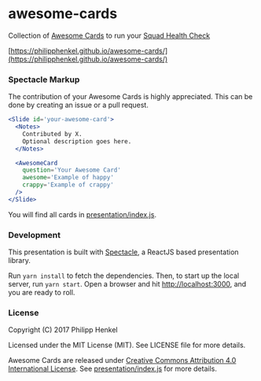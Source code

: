 # awesome-cards
Collection of [Awesome Cards](https://philipphenkel.github.io/awesome-cards/) to run your [Squad Health Check](https://labs.spotify.com/2014/09/16/squad-health-check-model/)

[https://philipphenkel.github.io/awesome-cards/](https://philipphenkel.github.io/awesome-cards/)

### Spectacle Markup
The contribution of your Awesome Cards is highly appreciated. This can be done by creating an issue or a pull request.

```jsx
<Slide id='your-awesome-card'>
  <Notes>
    Contributed by X.
    Optional description goes here.
  </Notes>

  <AwesomeCard
    question='Your Awesome Card'
    awesome='Example of happy'
    crappy='Example of crappy'
  />
</Slide>
```

You will find all cards in [presentation/index.js](https://github.com/philipphenkel/awesome-cards/blob/master/presentation/index.js).

### Development
This presentation is built with [Spectacle](https://github.com/FormidableLabs/spectacle), a ReactJS based presentation library.

Run `yarn install` to fetch the dependencies. Then, to start up the local server, run `yarn start`.
Open a browser and hit [http://localhost:3000](http://localhost:3000), and you are ready to roll.

### License
Copyright (C) 2017 Philipp Henkel

Licensed under the MIT License (MIT). See LICENSE file for more details.

Awesome Cards are released under [Creative Commons Attribution 4.0 International License](http://creativecommons.org/licenses/by/4.0/). See [presentation/index.js](https://github.com/philipphenkel/awesome-cards/blob/master/presentation/index.js)
 for more details.
